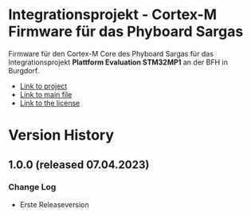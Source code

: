# Integrationsprojekt - Cortex-M Firmware für das Phyboard Sargas
Firmware für den Cortex-M Core des Phyboard Sargas für das Integrationsprojekt **Plattform Evaluation STM32MP1** an der BFH in Burgdorf. 

- [Link to project](STM32MP1/Projects/STM32MP15-phyBOARD-Sargas/Applications/OpenAMP/OpenAMP_TTY_echo/STM32CubeIDE/CM4)  
- [Link to main file](STM32MP1/Projects/STM32MP15-phyBOARD-Sargas/Applications/OpenAMP/OpenAMP_TTY_echo/Src/main.c)
- [Link to the license](STM32MP1/License.md)
# Version History

## 1.0.0 (released 07.04.2023)
### Change Log
- Erste Releaseversion
